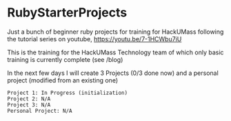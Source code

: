 # RubyStarterProjects
Just a bunch of beginner ruby projects for training for HackUMass following the tutorial series on youtube, https://youtu.be/7-1HCWbu7iU

This is the training for the HackUMass Technology team 
of which only basic training is currently complete (see /blog)

In the next few days I will create 3 Projects (0/3 done now) and a personal project (modified from an existing one)
```
Project 1: In Progress (initialization)
Project 2: N/A
Project 3: N/A
Personal Project: N/A
```